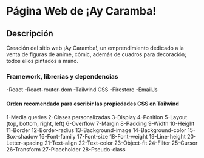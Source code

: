 # Página Web de ¡Ay Caramba!

## Descripción

Creación del sitio web ¡Ay Caramba!, un emprendimiento dedicado a la venta de figuras de anime, cómic, además de
cuadros para decoración; todos ellos pintados a mano.

### Framework, librerías y dependencias

-React
-React-router-dom
-Tailwind CSS
-Firestore
-EmailJs

#### Orden recomendado para escribir las propiedades CSS en Tailwind

1-Media queries
2-Clases personalizadas
3-Display
4-Position
5-Layout (top, bottom, right, left)
6-Overflow
7-Margin
8-Padding
9-Width
10-Height
11-Border
12-Border-radius
13-Background-image
14-Background-color
15-Box-shadow
16-Font-family
17-Font-size
18-Font-weight
19-Line-height
20-Letter-spacing
21-Text-align
22-Text-color
23-Object-fit
24-Filter
25-Cursor
26-Transform
27-Placeholder
28-Pseudo-class
